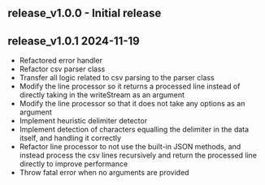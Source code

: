 ## release_v1.0.0 - Initial release

## release_v1.0.1 2024-11-19
* Refactored error handler
* Refactor csv parser class
* Transfer all logic related to csv parsing to the parser class
* Modify the line processor so it returns a processed line instead of directly taking in the writeStream as an argument
* Modify the line processor so that it does not take any options as an argument
* Implement heuristic delimiter detector
* Implement detection of characters equalling the delimiter in the data itself, and handling it correctly
* Refactor line processor to not use the built-in JSON methods, and instead process the csv lines recursively and return the processed line directly to improve performance
* Throw fatal error when no arguments are provided